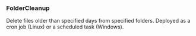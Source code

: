 ### FolderCleanup

Delete files older than specified days from specified folders.  Deployed as a cron job (Linux) or a scheduled task (Windows).
